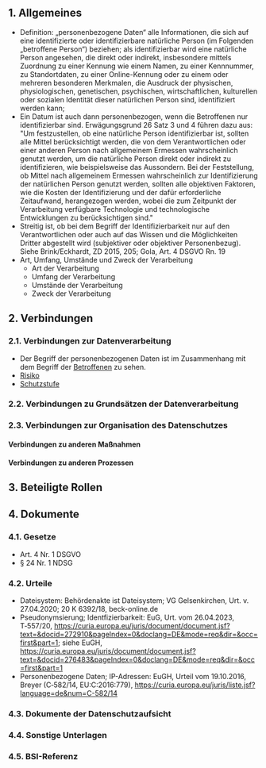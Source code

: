 
## 1. Allgemeines
- Definition: „personenbezogene Daten“ alle Informationen, die sich auf eine identifizierte oder identifizierbare natürliche Person (im Folgenden „betroffene Person“) beziehen; als identifizierbar wird eine natürliche Person angesehen, die direkt oder indirekt, insbesondere mittels Zuordnung zu einer Kennung wie einem Namen, zu einer Kennnummer, zu Standortdaten, zu einer Online-Kennung oder zu einem oder mehreren besonderen Merkmalen, die Ausdruck der physischen, physiologischen, genetischen, psychischen, wirtschaftlichen, kulturellen oder sozialen Identität dieser natürlichen Person sind, identifiziert werden kann;
- Ein Datum ist auch dann personenbezogen, wenn die Betroffenen nur identifizierbar sind. Erwägungsgrund 26 Satz 3 und 4 führen dazu aus: "Um festzustellen, ob eine natürliche Person identifizierbar ist, sollten alle Mittel berücksichtigt werden, die von dem Verantwortlichen oder einer anderen Person nach allgemeinem Ermessen wahrscheinlich genutzt werden, um die natürliche Person direkt oder indirekt zu identifizieren, wie beispielsweise das Aussondern. Bei der Feststellung, ob Mittel nach allgemeinem Ermessen wahrscheinlich zur Identifizierung der natürlichen Person genutzt werden, sollten alle objektiven Faktoren, wie die Kosten der Identifizierung und der dafür erforderliche Zeitaufwand, herangezogen werden, wobei die zum Zeitpunkt der Verarbeitung verfügbare Technologie und technologische Entwicklungen zu berücksichtigen sind."
- Streitig ist, ob bei dem Begriff der Identifizierbarkeit nur auf den Verantwortlichen oder auch auf das Wissen und die Möglichkeiten Dritter abgestellt wird (subjektiver oder objektiver Personenbezug). Siehe Brink/Eckhardt, ZD 2015, 205; Gola, Art. 4 DSGVO Rn. 19
- Art, Umfang, Umstände und Zweck der Verarbeitung 
    - Art der Verarbeitung 
    - Umfang der Verarbeitung
    - Umstände der Verarbeitung
    - Zweck der Verarbeitung
## 2. Verbindungen
### 2.1. Verbindungen zur Datenverarbeitung
- Der Begriff der personenbezogenen Daten ist im Zusammenhang mit dem Begriff  der [Betroffenen](../Datenverarbeitung/Betroffene.md) zu sehen.
- [Risiko](../Datenverarbeitung/Risiko.md)
- [Schutzstufe](../Datenverarbeitung/Schutzstufe.md)
### 2.2. Verbindungen zu Grundsätzen der Datenverarbeitung
### 2.3. Verbindungen zur Organisation des Datenschutzes
#### Verbindungen zu anderen Maßnahmen
#### Verbindungen zu anderen Prozessen
## 3. Beteiligte Rollen
## 4. Dokumente
### 4.1. Gesetze
- Art. 4 Nr. 1 DSGVO
- § 24 Nr. 1 NDSG
### 4.2. Urteile
- Dateisystem: Behördenakte ist Dateisystem; VG Gelsenkirchen, Urt. v. 27.04.2020; 20 K 6392/18, beck-online.de
- Pseudonymsierung; Identfizierbarkeit: EuG, Urt. vom 26.04.2023, T‑557/20, https://curia.europa.eu/juris/document/document.jsf?text=&docid=272910&pageIndex=0&doclang=DE&mode=req&dir=&occ=first&part=1; siehe EuGH, https://curia.europa.eu/juris/document/document.jsf?text=&docid=276483&pageIndex=0&doclang=DE&mode=req&dir=&occ=first&part=1 
- Personenbezogene Daten; IP-Adressen: EuGH, Urteil vom 19.10.2016, Breyer (C‑582/14, EU:C:2016:779), https://curia.europa.eu/juris/liste.jsf?language=de&num=C-582/14
### 4.3. Dokumente der Datenschutzaufsicht
### 4.4. Sonstige Unterlagen
### 4.5. BSI-Referenz
